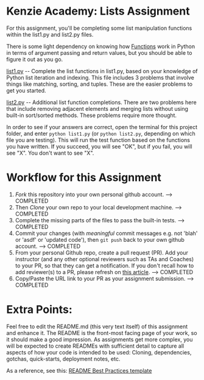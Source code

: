 # Kenzie Academy: Lists Assignment

For this assignment, you'll be completing some list manipulation functions within the list1.py and list2.py files.

There is some light dependency on knowing how [Functions](https://docs.python.org/2/tutorial/controlflow.html#defining-functions) work in Python in terms of argument passing and return values, but you should be able to figure it out as you go.

[list1.py](./list1.py) -- Complete the list functions in list1.py, based on your knowledge of Python list iteration and indexing. This file includes 3 problems that involve things like matching, sorting, and tuples. These are the easier problems to get you started.

[list2.py](./list2.py) -- Additional list function completions. There are two problems here that include removing adjacent elements and merging lists without using built-in sort/sorted methods. These problems require more thought.

In order to see if your answers are correct, open the terminal for this project folder, and enter `python list1.py` (or `python list2.py`, depending on which file you are testing). This will run the test function based on the functions you have written. 
If you succeed, you will see "OK", but if you fail, you will see "X". You don't want to see "X".

# Workflow for this Assignment

1. _Fork_ this repository into your own personal github account. --> COMPLETED
2. Then _Clone_ your own repo to your local development machine. --> COMPLETED
3. Complete the missing parts of the files to pass the built-in tests. --> COMPLETED
4. Commit your changes (with _meaningful_ commit messages e.g. not 'blah' or 'asdf' or 'updated code'), then `git push` back to your own github account. --> COMPLETED
5. From your personal Github repo, create a pull request (PR). Add your instructor (and any other optional reviewers such as TAs and Coaches) to your PR, so that they can get a notification. If you don't recall how to add reviewer(s) to a PR, please refresh on [this article](https://help.github.com/articles/requesting-a-pull-request-review/). --> COMPLETED
6. Copy/Paste the URL link to your PR as your assignment submission. --> COMPLETED

# Extra Points:

Feel free to edit the README.md (this very text itself) of this assignment and enhance it. The README is the front-most facing page of your work, so it should make a good impression. As assignments get more complex, you will be expected to create READMEs with sufficient detail to capture all aspects of how your code is intended to be used: Cloning, dependencies, gotchas, quick-starts, deployment notes, etc.

As a reference, see this: [README Best Practices template](https://github.com/jehna/readme-best-practices/blob/master/README-default.md)
